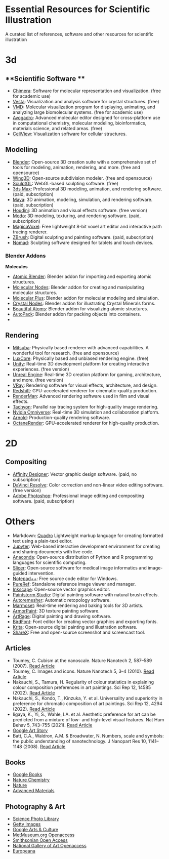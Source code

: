 # Essential Resources for Scientific Illustration

A curated list of references, software and other resources for scientific illustration

# **3d**
## **Scientific Software **
- [Chimera](https://www.cgl.ucsf.edu/chimera/): Software for molecular representation and visualization. (free for academic use)
- [Vesta](http://jp-minerals.org/vesta/en/): Visualization and analysis software for crystal structures. (free)
- [VMD](https://www.ks.uiuc.edu/Research/vmd/): Molecular visualization program for displaying, animating, and analyzing large biomolecular systems. (free for academic use)
- [Avogadro](http://avogadro.cc/): Advanced molecular editor designed for cross-platform use in computational chemistry, molecular modeling, bioinformatics, materials science, and related areas. (free)
- [CellView](https://www.cg.tuwien.ac.at/cellview/): Visualization software for cellular structures.


## **Modelling**  
- [Blender](https://www.blender.org/): Open-source 3D creation suite with a comprehensive set of tools for modeling, animation, rendering, and more. (free and opensource)
- [Wing3D](http://www.wing3d.com/): Open-source subdivision modeler. (free and opensource)
- [SculptGL](https://stephaneginier.com/sculptgl/): WebGL-based sculpting software. (free)
- [3ds Max](https://www.autodesk.com/products/3ds-max/overview): Professional 3D modeling, animation, and rendering software. (paid, subscription)
- [Maya](https://www.autodesk.com/products/maya/overview): 3D animation, modeling, simulation, and rendering software. (paid, subscription)
- [Houdini](https://www.sidefx.com/products/houdini/): 3D animation and visual effects software. (free version)
- [Modo](https://www.foundry.com/products/modo): 3D modeling, texturing, and rendering software. (paid, subscription)
- [MagicaVoxel](https://ephtracy.github.io/): Free lightweight 8-bit voxel art editor and interactive path tracing renderer.
- [ZBrush](https://pixologic.com/zbrush/): Digital sculpting and painting software. (paid, subscription)
- [Nomad](https://stephaneginier.com/): Sculpting software designed for tablets and touch devices.

### Blender Addons

**Molecules**
- [Atomic Blender](https://docs.blender.org/manual/en/latest/addons/import_export/mesh_atomic.html): Blender addon for importing and exporting atomic structures.
- [Molecular Nodes](https://bradyajohnston.github.io/MolecularNodes/): Blender addon for creating and manipulating molecular structures.
- [Molecular Plus](https://github.com/u3dreal/molecular-plus/releases): Blender addon for molecular modeling and simulation.
- [Crystal Nodes](https://giorgioluciano.github.io/CrystalNodes/): Blender addon for illustrating Crystal Minerals forms.
- [Beautiful Atoms](https://github.com/beautiful-atoms/beautiful-atoms): Blender addon for visualizing atomic structures.
- [AutoPack](https://www.autopack.org/install/blender-installation): Blender addon for packing objects into containers.
-
  
## **Rendering**  
- [Mitsuba](http://www.mitsuba-renderer.org/): Physically based renderer with advanced capabilities. A wonderful tool for research. (free and opensource)
- [LuxCore](https://luxcorerender.org/): Physically based and unbiased rendering engine. (free)
- [Unity](https://unity.com/): Real-time 3D development platform for creating interactive experiences. (free version)
- [Unreal Engine](https://www.unrealengine.com/): Real-time 3D creation platform for gaming, architecture, and more. (free version)
- [VRay](https://www.chaosgroup.com/vray): Rendering software for visual effects, architecture, and design.
- [Redshift](https://redshift3d.com/): GPU-accelerated renderer for cinematic-quality production.
- [RenderMan](https://renderman.pixar.com/): Advanced rendering software used in film and visual effects.
- [Tachyon](http://tachyon-renderer.org/): Parallel ray tracing system for high-quality image rendering.
- [Nvidia Omniverse](https://www.nvidia.com/en-us/gpu-accelerated-applications/omniverse/): Real-time 3D simulation and collaboration platform.
- [Arnold](https://www.solidangle.com/arnold/): Production-quality rendering software.
- [OctaneRender](https://home.otoy.com/render/octane-render/): GPU-accelerated renderer for high-quality production.

# **2D**
## **Compositing**  
- [Affinity Designer](https://affinity.serif.com/en-us/designer/): Vector graphic design software. (paid, no subscription)
- [DaVinci Resolve](https://www.blackmagicdesign.com/products/davinciresolve/): Color correction and non-linear video editing software. (free version)
- [Adobe Photoshop](https://www.adobe.com/creativecloud/photography.html/): Professional image editing and compositing software. (paid, subscription)

# **Others**  
- Markdown: [Quadro](https://quarto.org/docs/get-started/hello/rstudio.html) Lightweight markup language for creating formatted text using a plain-text editor.
- [Jupyter](https://jupyter.org/): Web-based interactive development environment for creating and sharing documents with live code.
- [Anaconda](https://www.anaconda.com/): Open-source distribution of Python and R programming languages for scientific computing.
- [Slicer](https://www.slicer.org/): Open-source software for medical image informatics and image-guided intervention.
- [Notepad++](https://notepad-plus-plus.org/): Free source code editor for Windows.
- [PureRef](https://www.pureref.com/): Standalone reference image viewer and manager.
- [Inkscape](https://inkscape.org/): Open-source vector graphics editor.
- [Paintstorm Studio](https://paintstormstudio.com/): Digital painting software with natural brush effects.
- [Autoremesher](http://autoremesher.com/): Automatic retopology software.
- [Marmoset](https://marmoset.co/): Real-time rendering and baking tools for 3D artists.
- [ArmorPaint](https://armorpaint.org/): 3D texture painting software.
- [ArtRage](https://www.artrage.com/): Digital painting and drawing software.
- [BirdFont](https://birdfont.org/): Font editor for creating vector graphics and exporting fonts.
- [Krita](https://krita.org/): Open-source digital painting and illustration software.
- [ShareX](https://getsharex.com/): Free and open-source screenshot and screencast tool.


## **Articles**
- Toumey, C. Cubism at the nanoscale. Nature Nanotech 2, 587–589 (2007). [Read Article](https://doi.org/10.1038/nnano.2007.310)
- Toumey, C. Images and icons. Nature Nanotech 5, 3–4 (2010). [Read Article](https://doi.org/10.1038/nnano.2009.458)
- Nakauchi, S., Tamura, H. Regularity of colour statistics in explaining colour composition preferences in art paintings. Sci Rep 12, 14585 (2022). [Read Article](https://doi.org/10.1038/s41598-022-18847-9)
- Nakauchi, S., Kondo, T., Kinzuka, Y. et al. Universality and superiority in preference for chromatic composition of art paintings. Sci Rep 12, 4294 (2022). [Read Article](https://doi.org/10.1038/s41598-022-08365-z)
- Iigaya, K., Yi, S., Wahle, I.A. et al. Aesthetic preference for art can be predicted from a mixture of low- and high-level visual features. Nat Hum Behav 5, 743–755 (2021). [Read Article](https://doi.org/10.1038/s41562-021-01124-6)
- [Google Art Story](https://artsandculture.google.com/story/XAVxHxByw1SoIw)
- Batt, C.A., Waldron, A.M. & Broadwater, N. Numbers, scale and symbols: the public understanding of nanotechnology. J Nanopart Res 10, 1141–1148 (2008). [Read Article](https://doi.org/10.1007/s11051-007-9344-1)

## **Books**
  - [Google Books](https://books.google.com/)
  - [Nature Chemistry](https://www.nature.com/nchem/)
  - [Nature](https://www.nature.com)
  - [Advanced Materials](https://onlinelibrary.wiley.com/journal/1468053X)

## **Photography & Art**
  - [Science Photo Library](https://www.sciencephoto.com/)
  - [Getty Images](https://www.gettyimages.com/)
  - [Google Arts & Culture](https://artsandculture.google.com/)
  - [MetMuseum.org Openaccess](https://www.metmuseum.org/art/collection/search?searchField=All&showOnly=openAccess&sortBy=relevance&pageSize=0=)
  - [Smithsonian Open Access](https://www.si.edu/openaccess)
  - [National Gallery of Art Openaccess](https://www.nga.gov/open-access-images.html)
  - [Europeana](https://www.europeana.eu/en)



